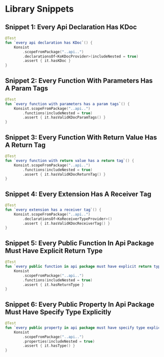 # Library Snippets

## Snippet 1: Every Api Declaration Has KDoc

```kotlin
@Test
fun `every api declaration has KDoc`() {
    Konsist
        .scopeFromPackage("..api..")
        .declarationsOf<KoKDocProvider>(includeNested = true)
        .assert { it.hasKDoc }
}
```

## Snippet 2: Every Function With Parameters Has A Param Tags

```kotlin
@Test
fun `every function with parameters has a param tags`() {
    Konsist.scopeFromPackage("..api..")
        .functions(includeNested = true)
        .assert { it.hasValidKDocParamTags() }
}
```

## Snippet 3: Every Function With Return Value Has A Return Tag

```kotlin
@Test
fun `every function with return value has a return tag`() {
    Konsist.scopeFromPackage("..api..")
        .functions(includeNested = true)
        .assert { it.hasValidKDocReturnTag() }
}
```

## Snippet 4: Every Extension Has A Receiver Tag

```kotlin
@Test
fun `every extension has a receiver tag`() {
    Konsist.scopeFromPackage("..api..")
        .declarationsOf<KoReceiverTypeProvider>()
        .assert { it.hasValidKDocReceiverTag() }
}
```

## Snippet 5: Every Public Function In Api Package Must Have Explicit Return Type

```kotlin
@Test
fun `every public function in api package must have explicit return type`() {
    Konsist
        .scopeFromPackage("..api..")
        .functions(includeNested = true)
        .assert { it.hasReturnType }
}
```

## Snippet 6: Every Public Property In Api Package Must Have Specify Type Explicitly

```kotlin
@Test
fun `every public property in api package must have specify type explicitly`() {
    Konsist
        .scopeFromPackage("..api..")
        .properties(includeNested = true)
        .assert { it.hasType() }
}
```

